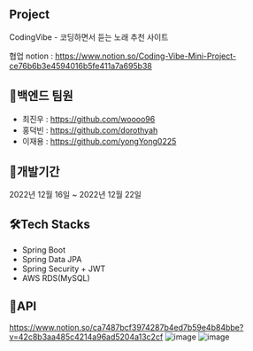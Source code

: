 ## Project 
CodingVibe - 코딩하면서 듣는 노래 추천 사이트

협업 notion : https://www.notion.so/Coding-Vibe-Mini-Project-ce76b6b3e4594016b5fe411a7a695b38


## 👯백엔드 팀원

- 최진우 : https://github.com/woooo96
- 홍덕빈 : https://github.com/dorothyah
- 이재용 : https://github.com/yongYong0225


## 📆개발기간
2022년 12월 16일 ~ 2022년 12월 22일  


## 🛠️Tech Stacks
* Spring Boot
* Spring Data JPA
* Spring Security + JWT
* AWS RDS(MySQL)  


## 👀API
https://www.notion.so/ca7487bcf3974287b4ed7b59e4b84bbe?v=42c8b3aa485c4214a96ad5204a13c2cf
![image](https://user-images.githubusercontent.com/117805482/209158145-efe4308e-0f14-40d3-bd30-3dc353ab4992.png)
![image](https://user-images.githubusercontent.com/117805482/209158239-a22dc56e-d427-429c-812a-28e10ddaaf34.png)
